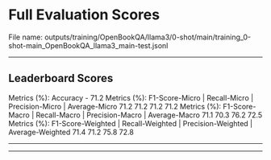 # Full Evaluation Scores

File name: outputs/training/OpenBookQA/llama3/0-shot/main/training_0-shot-main_OpenBookQA_llama3_main-test.jsonl


---

## Leaderboard Scores

Metrics (%): Accuracy - 71.2
Metrics (%): F1-Score-Micro | Recall-Micro | Precision-Micro | Average-Micro
                71.2        71.2          71.2        71.2
Metrics (%): F1-Score-Macro | Recall-Macro | Precision-Macro | Average-Macro
                71.1        70.3          76.2        72.5
Metrics (%): F1-Score-Weighted | Recall-Weighted | Precision-Weighted | Average-Weighted
                71.4        71.2          75.8        72.8

---


---

